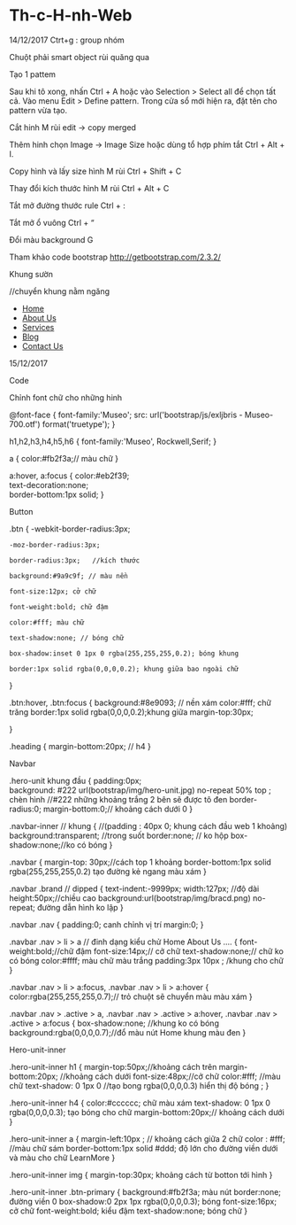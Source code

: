 # Th-c-H-nh-Web
14/12/2017
Ctrt+g : group nhóm 

Chuột phải smart object rùi quăng qua 

Tạo 1 pattem

Sau khi tô xong, nhấn Ctrl + A hoặc vào Selection > Select all để chọn tất cả. Vào menu Edit > Define pattern. Trong cửa sổ mới hiện ra, đặt tên cho pattern vừa tạo.

Cắt hinh
M rùi edit -> copy merged

Thêm hinh
 chọn Image -> Image Size hoặc dùng tổ hợp phím tắt Ctrl + Alt + I.
 
Copy hình và lấy size hình
M rùi Ctrl + Shift + C

Thay đổi kích thước hình
M rùi Ctrl + Alt + C

Tắt mở đường thước rule
Ctrl + :

Tắt mở ổ vuông 
Ctrl + “

Đổi màu background
G

Tham khảo code bootstrap
http://getbootstrap.com/2.3.2/ 

Khung sườn
<div class="hero-unit">
			<div class="container">
				<div class="navbar">//chuyển khung nằm ngăng
					<div class="navbar-inner">
						<nav class="pull-right ">
							<ul class="nav">
								<li class="active"><a href="#">Home</a></li>
								<li><a href="#">About Us</a></li>
								<li><a href="#">Services</a></li>
								<li><a href="#">Blog</a></li>
								<li><a href="#">Contact Us</a></li>
							</ul>
						</nav>
					</div>
				</div>	
			</div>
		</div>
		
15/12/2017

Code

Chỉnh font chữ cho những hinh

@font-face
{
	font-family:'Museo';
	src: url('bootstrap/js/exljbris - Museo-700.otf') format('truetype');
}

h1,h2,h3,h4,h5,h6
{
	font-family:'Museo', Rockwell,Serif;
}

a
{
	color:#fb2f3a;// màu chữ
}

a:hover, a:focus
{
	color:#eb2f39;	
	text-decoration:none;   
	border-bottom:1px solid;
}

Button

.btn
{
        -webkit-border-radius:3px;
	
	-moz-border-radius:3px;
	
	border-radius:3px;   //kích thước
	
	background:#9a9c9f; // màu nền
	
	font-size:12px; cở chữ
	
	font-weight:bold; chữ đậm
	
	color:#fff; màu chữ
	
	text-shadow:none; // bóng chữ
	
	box-shadow:inset 0 1px 0 rgba(255,255,255,0.2); bóng khung
	
	border:1px solid rgba(0,0,0,0.2); khung giữa bao ngoài chữ
	
}

.btn:hover, .btn:focus
{
	background:#8e9093; // nền xám
	color:#fff; chữ trăng
	border:1px solid rgba(0,0,0,0.2);khung giữa
margin-top:30px;


}

.heading
{
	margin-bottom:20px;	// h4
}

Navbar

.hero-unit khung đầu
{
	padding:0px; 	
background: #222  url(bootstrap/img/hero-unit.jpg) no-repeat 50% top ; chèn hình
	//#222  những khoảng trắng 2 bên sẽ được tô đen
border-radius:0;
	margin-bottom:0;// khoảng cách dưới 0
} 
 
.navbar-inner // khung 
{
	//(padding : 40px 0; khung cách đầu web 1 khoảng)
	background:transparent; //trong suốt
	border:none; // ko hộp
	box-shadow:none;//ko có bóng
}

.navbar
{
margin-top: 30px;//cách top 1 khoảng
	border-bottom:1px solid rgba(255,255,255,0.2) tạo đường kẻ ngang màu xám
}

.navbar .brand // dipped
{
	text-indent:-9999px;
	width:127px; //độ dài
	height:50px;//chiều cao
	background:url(bootstrap/img/bracd.png) no-repeat; đường dẫn hình ko lập 
}

.navbar .nav
 {
	padding:0; canh chỉnh vị trí
	margin:0;
}

.navbar .nav > li > a // đinh dạng kiểu chử Home About Us ....
{
	font-weight:bold;//chữ đậm
	font-size:14px;// cở chữ
text-shadow:none;// chữ ko có bóng
	color:#ffff; màu chữ màu trắng
	padding:3px 10px ; /khung cho chữ 
}

.navbar .nav > li > a:focus, .navbar .nav > li > a:hover
{
	color:rgba(255,255,255,0.7);// trỏ chuột sẽ chuyển màu màu xám
}

.navbar .nav > .active > a, .navbar .nav > .active > a:hover, .navbar .nav > .active > a:focus
{
	box-shadow:none; //khung ko có bóng
	background:rgba(0,0,0,0.7);//đổ màu nút Home khung màu đen
}

Hero-unit-inner

.hero-unit-inner h1
{	margin-top:50px;//khoảng cách trên
	margin-bottom:20px; //khoảng cách dưới
	font-size:48px;//cở chữ
	color:#fff;	//màu chữ
	text-shadow: 0 1px 0 //tạo bong  rgba(0,0,0,0.3) hiển thị độ bóng ;
}

.hero-unit-inner h4
{
	color:#cccccc;	chữ màu xám
	text-shadow: 0 1px 0 rgba(0,0,0,0.3); tạo bóng cho chữ
	margin-bottom:20px;// khoảng cách dưới
}

.hero-unit-inner  a
{
	margin-left:10px ;  // khoảng cách giữa 2 chữ
	color : #fff;	//màu chữ sám
	border-bottom:1px solid #ddd;  độ lớn cho đường viền dưới và màu cho chữ LearnMore
}

.hero-unit-inner img
{
	margin-top:30px;	khoảng cách từ botton tới hình
}

.hero-unit-inner .btn-primary
{
	background:#fb2f3a; màu nút
	border:none; đường viền 0
	box-shadow:0 2px 1px rgba(0,0,0,0.3); bóng
	font-size:16px; cở chữ
	font-weight:bold; kiểu đậm
	text-shadow:none; bóng chữ
}
